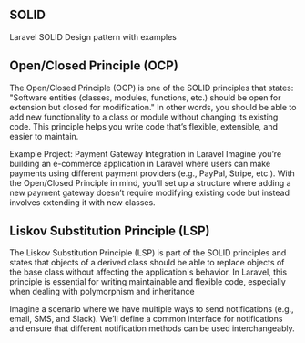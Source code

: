 ## SOLID

Laravel SOLID Design pattern with examples

## Open/Closed Principle (OCP)
The Open/Closed Principle (OCP) is one of the SOLID principles that states: "Software entities (classes, modules, functions, etc.) should be open for extension but closed for modification." In other words, you should be able to add new functionality to a class or module without changing its existing code. This principle helps you write code that’s flexible, extensible, and easier to maintain.

Example Project: Payment Gateway Integration in Laravel
Imagine you’re building an e-commerce application in Laravel where users can make payments using different payment providers (e.g., PayPal, Stripe, etc.). With the Open/Closed Principle in mind, you’ll set up a structure where adding a new payment gateway doesn’t require modifying existing code but instead involves extending it with new classes.

## Liskov Substitution Principle (LSP)
The Liskov Substitution Principle (LSP) is part of the SOLID principles and states that objects of a derived class should be able to replace objects of the base class without affecting the application's behavior. In Laravel, this principle is essential for writing maintainable and flexible code, especially when dealing with polymorphism and inheritance

Imagine a scenario where we have multiple ways to send notifications (e.g., email, SMS, and Slack). We’ll define a common interface for notifications and ensure that different notification methods can be used interchangeably.